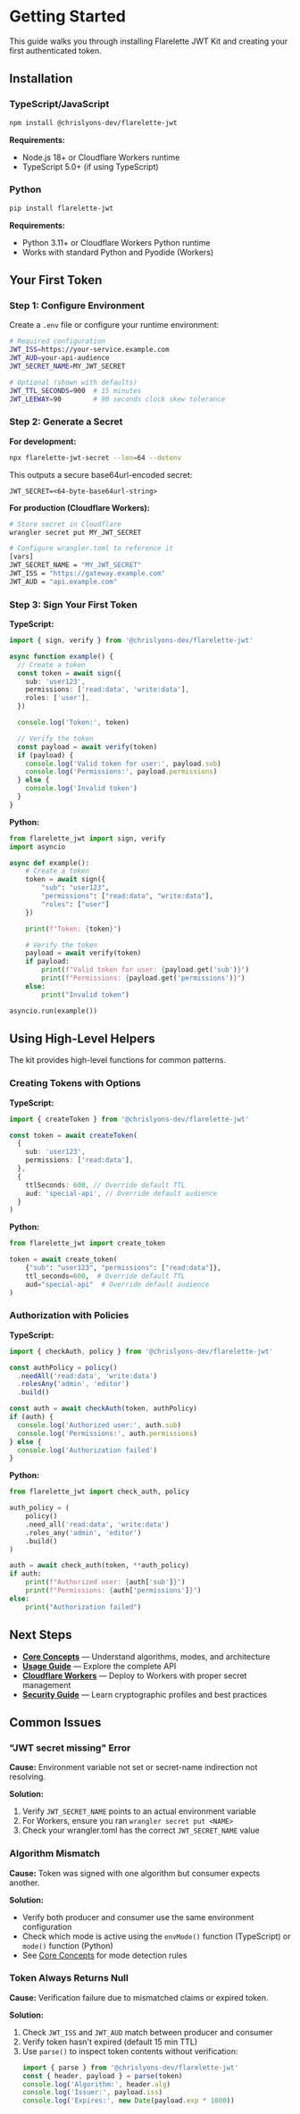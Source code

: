 # Getting Started

This guide walks you through installing Flarelette JWT Kit and creating your first authenticated token.

## Installation

### TypeScript/JavaScript

```bash
npm install @chrislyons-dev/flarelette-jwt
```

**Requirements:**

- Node.js 18+ or Cloudflare Workers runtime
- TypeScript 5.0+ (if using TypeScript)

### Python

```bash
pip install flarelette-jwt
```

**Requirements:**

- Python 3.11+ or Cloudflare Workers Python runtime
- Works with standard Python and Pyodide (Workers)

## Your First Token

### Step 1: Configure Environment

Create a `.env` file or configure your runtime environment:

```bash
# Required configuration
JWT_ISS=https://your-service.example.com
JWT_AUD=your-api-audience
JWT_SECRET_NAME=MY_JWT_SECRET

# Optional (shown with defaults)
JWT_TTL_SECONDS=900  # 15 minutes
JWT_LEEWAY=90        # 90 seconds clock skew tolerance
```

### Step 2: Generate a Secret

**For development:**

```bash
npx flarelette-jwt-secret --len=64 --dotenv
```

This outputs a secure base64url-encoded secret:

```
JWT_SECRET=<64-byte-base64url-string>
```

**For production (Cloudflare Workers):**

```bash
# Store secret in Cloudflare
wrangler secret put MY_JWT_SECRET

# Configure wrangler.toml to reference it
[vars]
JWT_SECRET_NAME = "MY_JWT_SECRET"
JWT_ISS = "https://gateway.example.com"
JWT_AUD = "api.example.com"
```

### Step 3: Sign Your First Token

**TypeScript:**

```typescript
import { sign, verify } from '@chrislyons-dev/flarelette-jwt'

async function example() {
  // Create a token
  const token = await sign({
    sub: 'user123',
    permissions: ['read:data', 'write:data'],
    roles: ['user'],
  })

  console.log('Token:', token)

  // Verify the token
  const payload = await verify(token)
  if (payload) {
    console.log('Valid token for user:', payload.sub)
    console.log('Permissions:', payload.permissions)
  } else {
    console.log('Invalid token')
  }
}
```

**Python:**

```python
from flarelette_jwt import sign, verify
import asyncio

async def example():
    # Create a token
    token = await sign({
        "sub": "user123",
        "permissions": ["read:data", "write:data"],
        "roles": ["user"]
    })

    print(f"Token: {token}")

    # Verify the token
    payload = await verify(token)
    if payload:
        print(f"Valid token for user: {payload.get('sub')}")
        print(f"Permissions: {payload.get('permissions')}")
    else:
        print("Invalid token")

asyncio.run(example())
```

## Using High-Level Helpers

The kit provides high-level functions for common patterns.

### Creating Tokens with Options

**TypeScript:**

```typescript
import { createToken } from '@chrislyons-dev/flarelette-jwt'

const token = await createToken(
  {
    sub: 'user123',
    permissions: ['read:data'],
  },
  {
    ttlSeconds: 600, // Override default TTL
    aud: 'special-api', // Override default audience
  }
)
```

**Python:**

```python
from flarelette_jwt import create_token

token = await create_token(
    {"sub": "user123", "permissions": ["read:data"]},
    ttl_seconds=600,  # Override default TTL
    aud="special-api"  # Override default audience
)
```

### Authorization with Policies

**TypeScript:**

```typescript
import { checkAuth, policy } from '@chrislyons-dev/flarelette-jwt'

const authPolicy = policy()
  .needAll('read:data', 'write:data')
  .rolesAny('admin', 'editor')
  .build()

const auth = await checkAuth(token, authPolicy)
if (auth) {
  console.log('Authorized user:', auth.sub)
  console.log('Permissions:', auth.permissions)
} else {
  console.log('Authorization failed')
}
```

**Python:**

```python
from flarelette_jwt import check_auth, policy

auth_policy = (
    policy()
    .need_all('read:data', 'write:data')
    .roles_any('admin', 'editor')
    .build()
)

auth = await check_auth(token, **auth_policy)
if auth:
    print(f"Authorized user: {auth['sub']}")
    print(f"Permissions: {auth['permissions']}")
else:
    print("Authorization failed")
```

## Next Steps

- **[Core Concepts](./core-concepts.md)** — Understand algorithms, modes, and architecture
- **[Usage Guide](./usage-guide.md)** — Explore the complete API
- **[Cloudflare Workers](./cloudflare-workers.md)** — Deploy to Workers with proper secret management
- **[Security Guide](./security-guide.md)** — Learn cryptographic profiles and best practices

## Common Issues

### "JWT secret missing" Error

**Cause:** Environment variable not set or secret-name indirection not resolving.

**Solution:**

1. Verify `JWT_SECRET_NAME` points to an actual environment variable
2. For Workers, ensure you ran `wrangler secret put <NAME>`
3. Check your wrangler.toml has the correct `JWT_SECRET_NAME` value

### Algorithm Mismatch

**Cause:** Token was signed with one algorithm but consumer expects another.

**Solution:**

- Verify both producer and consumer use the same environment configuration
- Check which mode is active using the `envMode()` function (TypeScript) or `mode()` function (Python)
- See [Core Concepts](./core-concepts.md) for mode detection rules

### Token Always Returns Null

**Cause:** Verification failure due to mismatched claims or expired token.

**Solution:**

1. Check `JWT_ISS` and `JWT_AUD` match between producer and consumer
2. Verify token hasn't expired (default 15 min TTL)
3. Use `parse()` to inspect token contents without verification:
   ```typescript
   import { parse } from '@chrislyons-dev/flarelette-jwt'
   const { header, payload } = parse(token)
   console.log('Algorithm:', header.alg)
   console.log('Issuer:', payload.iss)
   console.log('Expires:', new Date(payload.exp * 1000))
   ```
